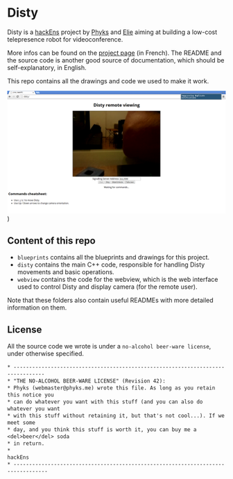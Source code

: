 Disty
=====

Disty is a [hackEns](http://hackens.org) project by [Phyks](http://phyks.me)
and [Elie](http://exppad.com/) aiming at building a low-cost telepresence robot
for videoconference.

More infos can be found on the [project page](http://hackens.org/disty) (in
French). The README and the source code is another good source of
documentation, which should be self-explanatory, in English.

This repo contains all the drawings and code we used to make it work.

![Screen capture](https://raw.githubusercontent.com/hackEns/Disty/master/screenshot.png))

## Content of this repo

* `blueprints` contains all the blueprints and drawings for this project.
* `disty` contains the main C++ code, responsible for handling Disty movements
  and basic operations.
* `webview` contains the code for the webview, which is the web interface used
  to control Disty and display camera (for the remote user).

Note that these folders also contain useful READMEs with more detailed
information on them.

## License

All the source code we wrote is under a `no-alcohol beer-ware license`, under
otherwise specified.

```
* --------------------------------------------------------------------------------
* "THE NO-ALCOHOL BEER-WARE LICENSE" (Revision 42):
* Phyks (webmaster@phyks.me) wrote this file. As long as you retain this notice you
* can do whatever you want with this stuff (and you can also do whatever you want
* with this stuff without retaining it, but that's not cool...). If we meet some
* day, and you think this stuff is worth it, you can buy me a <del>beer</del> soda
* in return.
*																		hackEns
* ---------------------------------------------------------------------------------
```
